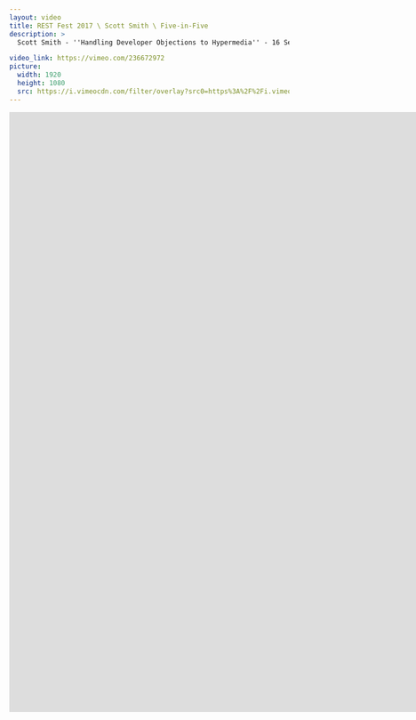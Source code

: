 ```yaml
---
layout: video
title: REST Fest 2017 \ Scott Smith \ Five-in-Five
description: >
  Scott Smith - ''Handling Developer Objections to Hypermedia'' - 16 September 2017

video_link: https://vimeo.com/236672972
picture:
  width: 1920
  height: 1080
  src: https://i.vimeocdn.com/filter/overlay?src0=https%3A%2F%2Fi.vimeocdn.com%2Fvideo%2F659927729_1920x1080.jpg&src1=http%3A%2F%2Ff.vimeocdn.com%2Fp%2Fimages%2Fcrawler_play.png
---
```

<iframe src="https://player.vimeo.com/video/236672972?title=0&byline=0&portrait=0&badge=0&autopause=0&player_id=0" width="1920" height="1080" frameborder="0" title="REST Fest 2017 \ Scott Smith \ Five-in-Five" webkitallowfullscreen mozallowfullscreen allowfullscreen></iframe>